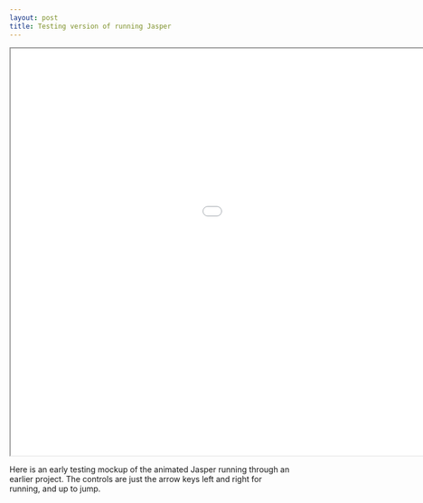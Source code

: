 ```yaml
---
layout: post
title: Testing version of running Jasper
---
```


<iframe src="/GameExports/GodotTests/15-04-test/index.html" width=1280 height=720></iframe>

Here is an early testing mockup of the animated Jasper running through an earlier
project. The controls are just the arrow keys left and right for running, and up
to jump.
